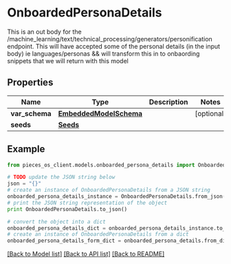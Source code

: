 # OnboardedPersonaDetails

This is an out body for the /machine_learning/text/technical_processing/generators/personification endpoint.  This will have accepted some of the personal details (in the input body) ie languages/personas && will transform this in to onbaording snippets that we will return with this model

## Properties

Name | Type | Description | Notes
------------ | ------------- | ------------- | -------------
**var_schema** | [**EmbeddedModelSchema**](EmbeddedModelSchema.md) |  | [optional] 
**seeds** | [**Seeds**](Seeds.md) |  | 

## Example

```python
from pieces_os_client.models.onboarded_persona_details import OnboardedPersonaDetails

# TODO update the JSON string below
json = "{}"
# create an instance of OnboardedPersonaDetails from a JSON string
onboarded_persona_details_instance = OnboardedPersonaDetails.from_json(json)
# print the JSON string representation of the object
print OnboardedPersonaDetails.to_json()

# convert the object into a dict
onboarded_persona_details_dict = onboarded_persona_details_instance.to_dict()
# create an instance of OnboardedPersonaDetails from a dict
onboarded_persona_details_form_dict = onboarded_persona_details.from_dict(onboarded_persona_details_dict)
```
[[Back to Model list]](../README.md#documentation-for-models) [[Back to API list]](../README.md#documentation-for-api-endpoints) [[Back to README]](../README.md)


